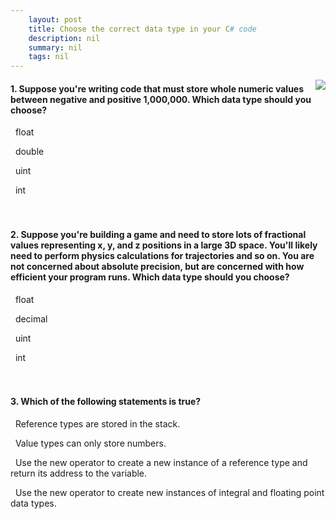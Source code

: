 ```yaml
---
    layout: post
    title: Choose the correct data type in your C# code 
    description: nil
    summary: nil
    tags: nil
---
```



 <a target="_blank" href="https://docs.microsoft.com/en-us/learn/modules/csharp-choose-data-type/7-knowledge-check/"><i class="fas fa-external-link-alt"></i> </a>
 <img align="right" src="https://docs.microsoft.com/en-us/learn/achievements/csharp-choose-data-type.svg">
####  1. Suppose you're writing code that must store whole numeric values between negative and positive 1,000,000.  Which data type should you choose?


<i class='far fa-square'></i> &nbsp;&nbsp;float

<i class='far fa-square'></i> &nbsp;&nbsp;double

<i class='far fa-square'></i> &nbsp;&nbsp;uint

<i class='fas fa-check-square' style='color: Dodgerblue;'></i> &nbsp;&nbsp;int
<br />
<br />
<br />

####  2. Suppose you're building a game and need to store lots of fractional values representing x, y, and z positions in a large 3D space.  You'll likely need to perform physics calculations for trajectories and so on.  You are not concerned about absolute precision, but are concerned with how efficient your program runs.  Which data type should you choose?


<i class='fas fa-check-square' style='color: Dodgerblue;'></i> &nbsp;&nbsp;float

<i class='far fa-square'></i> &nbsp;&nbsp;decimal

<i class='far fa-square'></i> &nbsp;&nbsp;uint

<i class='far fa-square'></i> &nbsp;&nbsp;int
<br />
<br />
<br />

####  3. Which of the following statements is true?


<i class='far fa-square'></i> &nbsp;&nbsp;Reference types are stored in the stack.

<i class='far fa-square'></i> &nbsp;&nbsp;Value types can only store numbers.

<i class='fas fa-check-square' style='color: Dodgerblue;'></i> &nbsp;&nbsp;Use the new operator to create a new instance of a reference type and return its address to the variable.

<i class='far fa-square'></i> &nbsp;&nbsp;Use the new operator to create new instances of integral and floating point data types.
<br />
<br />
<br />

